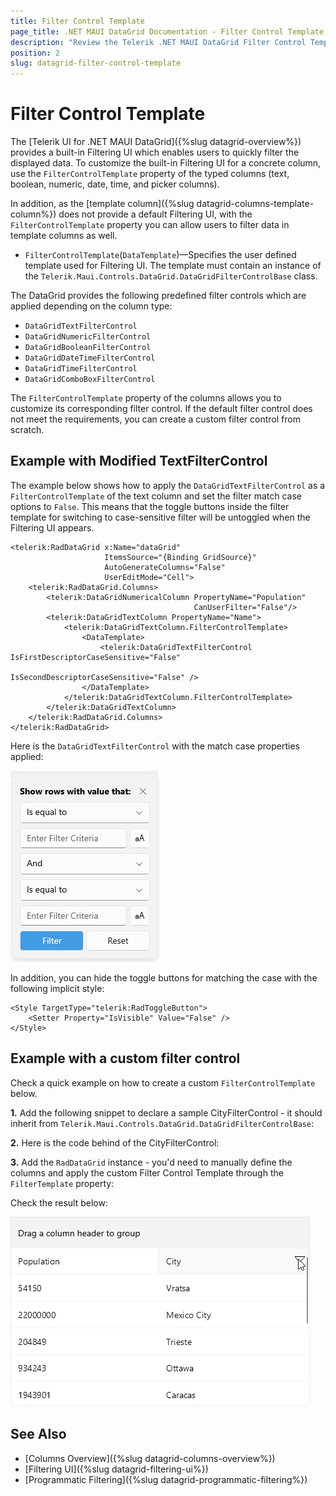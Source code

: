 ```yaml
---
title: Filter Control Template
page_title: .NET MAUI DataGrid Documentation - Filter Control Template
description: "Review the Telerik .NET MAUI DataGrid Filter Control Template documentation article to learn more about applying custom filter to the DataGrid using FilterControlTemplate property."
position: 2
slug: datagrid-filter-control-template
---
```


# Filter Control Template

The [Telerik UI for .NET MAUI DataGrid]({%slug datagrid-overview%}) provides a built-in Filtering UI which enables users to quickly filter the displayed data. To customize the built-in Filtering UI for a concrete column, use the `FilterControlTemplate` property of the typed columns (text, boolean, numeric, date, time, and picker columns). 

In addition, as the [template column]({%slug datagrid-columns-template-column%}) does not provide a default Filtering UI, with the `FilterControlTemplate` property you can allow users to filter data in template columns as well.

* `FilterControlTemplate`(`DataTemplate`)&mdash;Specifies the user defined template used for Filtering UI. The template must contain an instance of the `Telerik.Maui.Controls.DataGrid.DataGridFilterControlBase` class. 

The DataGrid provides the following predefined filter controls which are applied depending on the column type:

* `DataGridTextFilterControl`
* `DataGridNumericFilterControl`
* `DataGridBooleanFilterControl`
* `DataGridDateTimeFilterControl`
* `DataGridTimeFilterControl`
* `DataGridComboBoxFilterControl`

The `FilterControlTemplate` property of the columns allows you to customize its corresponding filter control. If the default filter control does not meet the requirements, you can create a custom filter control from scratch. 

## Example with Modified TextFilterControl

The example below shows how to apply the `DataGridTextFilterControl` as a `FilterControlTemplate` of the text column and set the filter match case options to `False`. This means that the toggle buttons inside the filter template for switching to case-sensitive filter will be untoggled when the Filtering UI appears.

```XAML
<telerik:RadDataGrid x:Name="dataGrid"
                     ItemsSource="{Binding GridSource}"
                     AutoGenerateColumns="False"
                     UserEditMode="Cell">
    <telerik:RadDataGrid.Columns>
        <telerik:DataGridNumericalColumn PropertyName="Population"
                                         CanUserFilter="False"/>
        <telerik:DataGridTextColumn PropertyName="Name">
            <telerik:DataGridTextColumn.FilterControlTemplate>
                <DataTemplate>
                    <telerik:DataGridTextFilterControl IsFirstDescriptorCaseSensitive="False"
                                                       IsSecondDescriptorCaseSensitive="False" />
                </DataTemplate>
            </telerik:DataGridTextColumn.FilterControlTemplate>
        </telerik:DataGridTextColumn>
    </telerik:RadDataGrid.Columns>
</telerik:RadDataGrid>
```

Here is the `DataGridTextFilterControl` with the match case properties applied:

![Telerik .NET MAUI DataGrid TextFilterControl](images/datagrid-textfiltercontrol.png)

In addition, you can hide the toggle buttons for matching the case with the following implicit style:

```XAML
<Style TargetType="telerik:RadToggleButton">
	<Setter Property="IsVisible" Value="False" />
</Style>
```

## Example with a custom filter control

Check a quick example on how to create a custom `FilterControlTemplate` below.

**1.** Add the following snippet to declare a sample CityFilterControl - it should inherit from `Telerik.Maui.Controls.DataGrid.DataGridFilterControlBase`:

<snippet id='datagrid-filter-template-filtercontrolbase' />

**2.** Here is the code behind of the CityFilterControl:

<snippet id='datagrid-filter-template-filtercontrolbase-code' />

**3.** Add the `RadDataGrid` instance - you'd need to manually define the columns and apply the custom Filter Control Template through the `FilterTemplate` property:

<snippet id='datagrid-filter-template-xaml' />

Check the result below:

![Telerik .NET MAUI DataGrid Custom Filter Control Template](images/datagrid-customfiltertemplate.gif)

## See Also

- [Columns Overview]({%slug datagrid-columns-overview%})
- [Filtering UI]({%slug datagrid-filtering-ui%})
- [Programmatic Filtering]({%slug datagrid-programmatic-filtering%})
